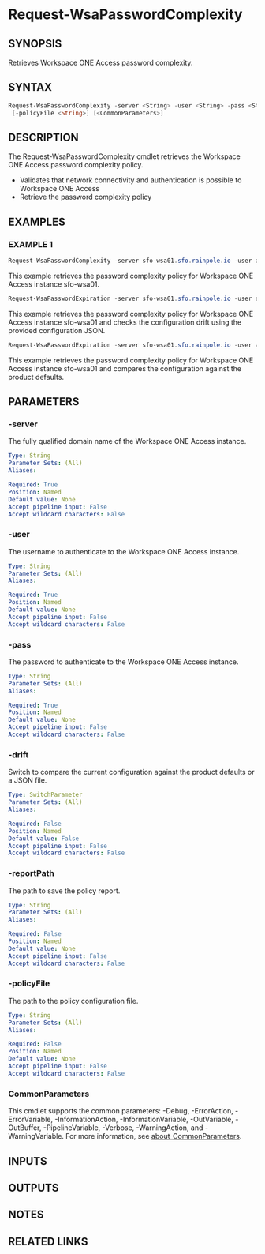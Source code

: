# Request-WsaPasswordComplexity

## SYNOPSIS

Retrieves Workspace ONE Access password complexity.

## SYNTAX

```powershell
Request-WsaPasswordComplexity -server <String> -user <String> -pass <String> [-drift] [-reportPath <String>]
 [-policyFile <String>] [<CommonParameters>]
```

## DESCRIPTION

The Request-WsaPasswordComplexity cmdlet retrieves the Workspace ONE Access password complexity policy.

- Validates that network connectivity and authentication is possible to Workspace ONE Access
- Retrieve the password complexity policy

## EXAMPLES

### EXAMPLE 1

```powershell
Request-WsaPasswordComplexity -server sfo-wsa01.sfo.rainpole.io -user admin -pass VMw@re1!
```

This example retrieves the password complexity policy for Workspace ONE Access instance sfo-wsa01.

```powershell
Request-WsaPasswordExpiration -server sfo-wsa01.sfo.rainpole.io -user admin -pass VMw@re1! -drift -reportPath "F:\Reporting" -policyFile "passwordPolicyConfig.json"
```

This example retrieves the password complexity policy for Workspace ONE Access instance sfo-wsa01 and checks the configuration drift using the provided configuration JSON.

```powershell
Request-WsaPasswordExpiration -server sfo-wsa01.sfo.rainpole.io -user admin -pass VMw@re1! -drift
```

This example retrieves the password complexity policy for Workspace ONE Access instance sfo-wsa01 and compares the configuration against the product defaults.

## PARAMETERS

### -server

The fully qualified domain name of the Workspace ONE Access instance.

```yaml
Type: String
Parameter Sets: (All)
Aliases:

Required: True
Position: Named
Default value: None
Accept pipeline input: False
Accept wildcard characters: False
```

### -user

The username to authenticate to the Workspace ONE Access instance.

```yaml
Type: String
Parameter Sets: (All)
Aliases:

Required: True
Position: Named
Default value: None
Accept pipeline input: False
Accept wildcard characters: False
```

### -pass

The password to authenticate to the Workspace ONE Access instance.

```yaml
Type: String
Parameter Sets: (All)
Aliases:

Required: True
Position: Named
Default value: None
Accept pipeline input: False
Accept wildcard characters: False
```

### -drift

Switch to compare the current configuration against the product defaults or a JSON file.

```yaml
Type: SwitchParameter
Parameter Sets: (All)
Aliases:

Required: False
Position: Named
Default value: False
Accept pipeline input: False
Accept wildcard characters: False
```

### -reportPath

The path to save the policy report.

```yaml
Type: String
Parameter Sets: (All)
Aliases:

Required: False
Position: Named
Default value: None
Accept pipeline input: False
Accept wildcard characters: False
```

### -policyFile

The path to the policy configuration file.

```yaml
Type: String
Parameter Sets: (All)
Aliases:

Required: False
Position: Named
Default value: None
Accept pipeline input: False
Accept wildcard characters: False
```

### CommonParameters

This cmdlet supports the common parameters: -Debug, -ErrorAction, -ErrorVariable, -InformationAction, -InformationVariable, -OutVariable, -OutBuffer, -PipelineVariable, -Verbose, -WarningAction, and -WarningVariable. For more information, see [about_CommonParameters](http://go.microsoft.com/fwlink/?LinkID=113216).

## INPUTS

## OUTPUTS

## NOTES

## RELATED LINKS
